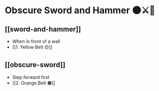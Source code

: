 # Obscure Sword and Hammer 🌑⚔️🔨

## [[sword-and-hammer]]

- When in front of a wall
- [[1. Yellow Belt 🟡]]

## [[obscure-sword]]

- Step forward first
- [[2. Orange Belt 🟠]]
